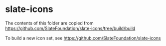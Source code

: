 # slate-icons

The contents of this folder are copied from https://github.com/SlateFoundation/slate-icons/tree/build/build

To build a new icon set, see https://github.com/SlateFoundation/slate-icons